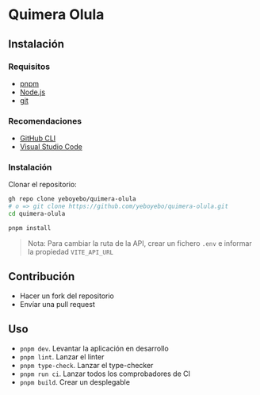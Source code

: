 # Quimera Olula

## Instalación

### Requisitos

- [pnpm](https://pnpm.io/installation)
- [Node.js](https://nodejs.org/es/download)
- [git](https://git-scm.com/book/es/v2/Inicio---Sobre-el-Control-de-Versiones-Instalaci%C3%B3n-de-Git)

### Recomendaciones

- [GitHub CLI](https://cli.github.com/)
- [Visual Studio Code](https://code.visualstudio.com/download)

### Instalación

Clonar el repositorio:

```sh
gh repo clone yeboyebo/quimera-olula
# o => git clone https://github.com/yeboyebo/quimera-olula.git
cd quimera-olula

pnpm install
```

> Nota: Para cambiar la ruta de la API, crear un fichero `.env` e informar la propiedad `VITE_API_URL`

## Contribución

- Hacer un fork del repositorio
- Envíar una pull request

## Uso

- `pnpm dev`. Levantar la aplicación en desarrollo
- `pnpm lint`. Lanzar el linter
- `pnpm type-check`. Lanzar el type-checker
- `pnpm run ci`. Lanzar todos los comprobadores de CI
- `pnpm build`. Crear un desplegable
